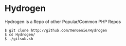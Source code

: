 Hydrogen
==========

Hydrogen is a Repo of other Popular/Common PHP Repos

    $ git clone http://github.com/XenGenie/Hydrogen
    $ cd Hydrogen/
    $ ./gitsub.sh
